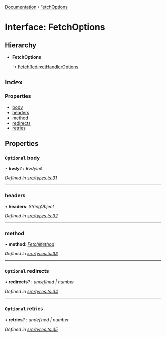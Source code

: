 [Documentation](../README.md) › [FetchOptions](fetchoptions.md)

# Interface: FetchOptions

## Hierarchy

* **FetchOptions**

  ↳ [FetchRedirectHandlerOptions](fetchredirecthandleroptions.md)

## Index

### Properties

* [body](fetchoptions.md#optional-body)
* [headers](fetchoptions.md#headers)
* [method](fetchoptions.md#method)
* [redirects](fetchoptions.md#optional-redirects)
* [retries](fetchoptions.md#optional-retries)

## Properties

### `Optional` body

• **body**? : *BodyInit*

*Defined in [src/types.ts:31](https://github.com/badbatch/getta/blob/12ba1af/src/types.ts#L31)*

___

###  headers

• **headers**: *StringObject*

*Defined in [src/types.ts:32](https://github.com/badbatch/getta/blob/12ba1af/src/types.ts#L32)*

___

###  method

• **method**: *[FetchMethod](../README.md#fetchmethod)*

*Defined in [src/types.ts:33](https://github.com/badbatch/getta/blob/12ba1af/src/types.ts#L33)*

___

### `Optional` redirects

• **redirects**? : *undefined | number*

*Defined in [src/types.ts:34](https://github.com/badbatch/getta/blob/12ba1af/src/types.ts#L34)*

___

### `Optional` retries

• **retries**? : *undefined | number*

*Defined in [src/types.ts:35](https://github.com/badbatch/getta/blob/12ba1af/src/types.ts#L35)*
